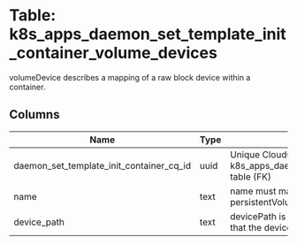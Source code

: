 
# Table: k8s_apps_daemon_set_template_init_container_volume_devices
volumeDevice describes a mapping of a raw block device within a container.
## Columns
| Name        | Type           | Description  |
| ------------- | ------------- | -----  |
|daemon_set_template_init_container_cq_id|uuid|Unique CloudQuery ID of k8s_apps_daemon_set_template_init_containers table (FK)|
|name|text|name must match the name of a persistentVolumeClaim in the pod|
|device_path|text|devicePath is the path inside of the container that the device will be mapped to.|
